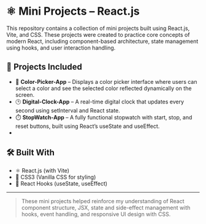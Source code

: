  # ⚛️ Mini Projects – React.js

This repository contains a collection of mini projects built using React.js, Vite, and CSS. These projects were created to practice core concepts of modern React, including component-based architecture, state management using hooks, and user interaction handling.

## 🧩 Projects Included

- 🎨 **Color-Picker-App** – Displays a color picker interface where users can select a color and see the selected color reflected dynamically on the screen.
- 🕒 **Digital-Clock-App** – A real-time digital clock that updates every second using setInterval and React state.
- ⏱️  **StopWatch-App** – A fully functional stopwatch with start, stop, and reset buttons, built using React’s useState and useEffect.
- 
## 🛠️ Built With

- ⚛️ React.js (with Vite)
- 🎨 CSS3 (Vanilla CSS for styling)
- 🔁 React Hooks (useState, useEffect) 

---

> These mini projects helped reinforce my understanding of React component structure, JSX, state and side-effect management with hooks, event handling, and responsive UI design with CSS.
